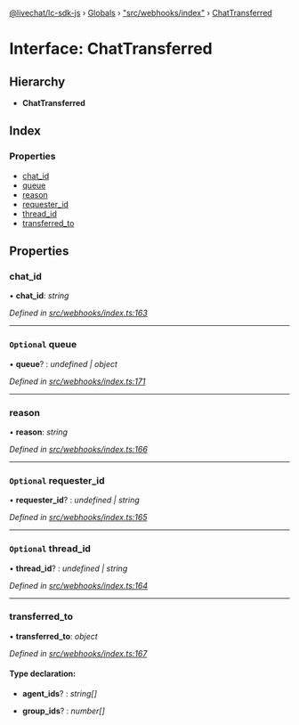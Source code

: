 [@livechat/lc-sdk-js](../README.md) › [Globals](../globals.md) › ["src/webhooks/index"](../modules/_src_webhooks_index_.md) › [ChatTransferred](_src_webhooks_index_.chattransferred.md)

# Interface: ChatTransferred

## Hierarchy

* **ChatTransferred**

## Index

### Properties

* [chat_id](_src_webhooks_index_.chattransferred.md#chat_id)
* [queue](_src_webhooks_index_.chattransferred.md#optional-queue)
* [reason](_src_webhooks_index_.chattransferred.md#reason)
* [requester_id](_src_webhooks_index_.chattransferred.md#optional-requester_id)
* [thread_id](_src_webhooks_index_.chattransferred.md#optional-thread_id)
* [transferred_to](_src_webhooks_index_.chattransferred.md#transferred_to)

## Properties

###  chat_id

• **chat_id**: *string*

*Defined in [src/webhooks/index.ts:163](https://github.com/livechat/lc-sdk-js/blob/aff69b2/src/webhooks/index.ts#L163)*

___

### `Optional` queue

• **queue**? : *undefined | object*

*Defined in [src/webhooks/index.ts:171](https://github.com/livechat/lc-sdk-js/blob/aff69b2/src/webhooks/index.ts#L171)*

___

###  reason

• **reason**: *string*

*Defined in [src/webhooks/index.ts:166](https://github.com/livechat/lc-sdk-js/blob/aff69b2/src/webhooks/index.ts#L166)*

___

### `Optional` requester_id

• **requester_id**? : *undefined | string*

*Defined in [src/webhooks/index.ts:165](https://github.com/livechat/lc-sdk-js/blob/aff69b2/src/webhooks/index.ts#L165)*

___

### `Optional` thread_id

• **thread_id**? : *undefined | string*

*Defined in [src/webhooks/index.ts:164](https://github.com/livechat/lc-sdk-js/blob/aff69b2/src/webhooks/index.ts#L164)*

___

###  transferred_to

• **transferred_to**: *object*

*Defined in [src/webhooks/index.ts:167](https://github.com/livechat/lc-sdk-js/blob/aff69b2/src/webhooks/index.ts#L167)*

#### Type declaration:

* **agent_ids**? : *string[]*

* **group_ids**? : *number[]*
